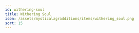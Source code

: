 ```yaml
---
id: withering-soul
title: Withering Soul
icon: /assets/mysticalagradditions/items/withering_soul.png
sort: 15
---
```


